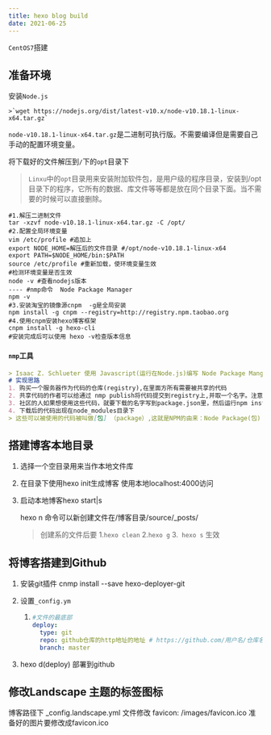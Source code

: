 ```yaml
---
title: hexo blog build
date: 2021-06-25
---
```

`CentOS7`搭建

## 准备环境

安装`Node.js`

	>`wget https://nodejs.org/dist/latest-v10.x/node-v10.18.1-linux-x64.tar.gz` 

`node-v10.18.1-linux-x64.tar.gz`是二进制可执行版。不需要编译但是需要自己手动的配置环境变量。

将下载好的文件解压到`/`下的`opt`目录下

> `Linxu`中的`opt`目录用来安装附加软件包，是用户级的程序目录，安装到/opt目录下的程序，它所有的数据、库文件等等都是放在同个目录下面。当不需要的时候可以直接删除。

```shell
#1.解压二进制文件
tar -xzvf node-v10.18.1-linux-x64.tar.gz -C /opt/
#2.配置全局环境变量
vim /etc/profile #追加上
export NODE_HOME=解压后的文件目录 #/opt/node-v10.18.1-linux-x64
export PATH=$NODE_HOME/bin:$PATH
source /etc/profile #重新加载，使环境变量生效
#检测环境变量是否生效
node -v #查看nodejs版本
---- #nmp命令  Node Package Manager 
npm -v
#3.安装淘宝的镜像源cnpm  -g是全局安装
npm install -g cnpm --registry=http://registry.npm.taobao.org
#4.使用cnpm安装hexo博客框架
cnpm install -g hexo-cli
#安装完成后可以使用 hexo -v检查版本信息
```

#### `nmp`工具

```markdown
> Isaac Z. Schlueter 使用 Javascript(运行在Node.js)编写 Node Package Manger
# 实现思路
1. 购买一个服务器作为代码的仓库(registry),在里面方所有需要被共享的代码
2. 共享代码的作者可以给通过 nmp publish将代码提交到registry上,并取一个名字。注意大小写
3. 社区的人如果想使用这些代码，就要下载的名字写到package.json里，然后运行npm install下载
4. 下载后的代码出现在node_modules目录下
> 这些可以被使用的代码被叫做[包] （package）,这就是NPM的由来：Node Package(包) Manage(管理器)
```

## 搭建博客本地目录

1. 选择一个空目录用来当作本地文件库

2. 在目录下使用hexo init生成博客 使用本地localhost:4000访问

3. 启动本地博客hexo start|s

   hexo n 命令可以新创建文件在/博客目录/source/_posts/

   > 创建系的文件后要 1.`hexo clean` 2.`hexo g` 3.` hexo s` 生效

## 将博客搭建到Github

1. 安装git插件 cnmp install --save hexo-deployer-git

2. 设置`_config.ym`

   1. ```yml
      #文件的最底部
      deploy:
        type: git
        repo: github仓库的http地址的地址 # https://github.com/用户名/仓库名.get
        branch: master
      ```

3. hexo d(deploy)  部署到github



## 修改Landscape 主题的标签图标

博客路径下 _config.landscape.yml 文件修改 favicon: /images/favicon.ico 准备好的图片要修改成favicon.ico